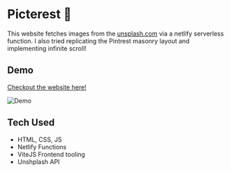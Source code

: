 # Picterest 📸

This website fetches images from the [unsplash.com](https://unsplash.com/developers) via a netlify serverless function. I also tried replicating the Pintrest masonry layout and implementing infinite scroll!

## Demo

[Checkout the website here!](https://pictrest.netlify.app/)

![Demo](./demo.gif)

## Tech Used

- HTML, CSS, JS
- Netlify Functions
- ViteJS Frontend tooling
- Unshplash API
